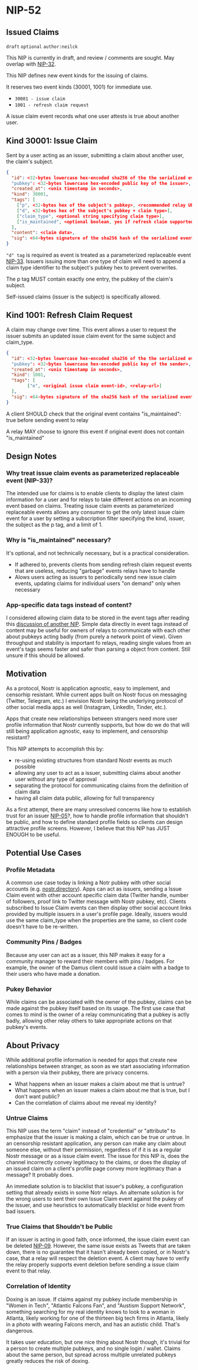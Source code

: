 
NIP-52
======

Issued Claims
-------------

`draft` `optional` `author:neilck`

This NIP is currently in draft, and review / comments are sought. May overlap with [NIP-32](https://github.com/nostr-protocol/nips/blob/39bfb2db32899dd2eb4a7c9a313f27103a18409b/32.md).

This NIP defines new event kinds for the issuing of claims. 

It reserves two event kinds (30001, 1001) for immediate use.

- `30001 - issue claim`
- `1001 - refresh claim request`

A issue claim event records what one user attests is true about another user. 

## Kind 30001: Issue Claim

Sent by a user acting as an issuer, submitting a claim about another user, the claim's subject.

```json
{
  "id": <32-bytes lowercase hex-encoded sha256 of the the serialized event data>
  "pubkey": <32-bytes lowercase hex-encoded public key of the issuer>,
  "created_at": <unix timestamp in seconds>,
  "kind": 30001,
  "tags": [
    ["p", <32-bytes hex of the subject's pubkey>, <recommended relay URL>],
    ["d", <32-bytes hex of the subject's pubkey + claim type>],
    ["claim_type", <optional string specifying claim type>],
    ["is_maintained", <optional boolean, yes if refresh claim supported>]
  ],
  "content": <claim data>,
  "sig": <64-bytes signature of the sha256 hash of the serialized event data, which is the same as the "id" field>
}
```

`"d" tag` is required as event is treated as a parameterized replaceable event [NIP-33](https://github.com/nostr-protocol/nips/blob/master/33.md). Issuers issuing more than one type of claim will need to append a claim type identifier to the subject's pubkey hex to prevent overwrites.

The p tag MUST contain exactly one entry, the pubkey of the claim's subject.

Self-issued claims (issuer is the subject) is specifically allowed.


## Kind 1001: Refresh Claim Request

A claim may change over time. This event allows a user to request the issuer submits an updated issue claim event for the same subject and claim_type.

```json
{
  "id": <32-bytes lowercase hex-encoded sha256 of the the serialized event data>
  "pubkey": <32-bytes lowercase hex-encoded public key of the sender>,
  "created_at": <unix timestamp in seconds>,
  "kind": 1001,
  "tags": [
        ["e", <original issue claim event-id>, <relay-url>]
  ],
  "sig": <64-bytes signature of the sha256 hash of the serialized event data, which is the same as the "id" field>
}
```

A client SHOULD check that the original event contains "is_maintained": true before sending event to relay

A relay MAY choose to ignore this event if original event does not contain "is_maintained"

Design Notes
------------

### Why treat issue claim events as parameterized replaceable event (NIP-33)?

The intended use for claims is to enable clients to display the latest claim information for a user and for relays to take different actions on an incoming event based on claims.  Treating issue claim events as parameterized replaceable events allows any consumer to get the only latest issue claim event for a user by setting a subscription filter specifying the kind, issuer, the subject as the p tag, and a limit of 1.

### Why is "is_maintained" necessary?

It's optional, and not technically necessary, but is a practical consideration. 

- If adhered to, prevents clients from sending refresh claim request events that are useless, reducing "garbage" events relays have to handle
- Alows users acting as issuers to periodically send new issue claim events, updating claims for individual users "on demand" only when necessary

### App-specific data tags instead of content?

I considered allowing claim data to be stored in the event tags after reading this [discussion of another NIP](https://github.com/nostr-protocol/nostr/issues/20#issuecomment-913027389). 
Simple data directly in event tags instead of content may be useful for owners of relays to communicate with each other about pubkeys acting badly (from purely a network point of view). Given throughput and stability is important fo relays, reading single values from an event's tags seems faster and safer than parsing a object from content.
Still unsure if this should be allowed.

Motivation
----------
As a protocol, Nostr is application agnostic, easy to implement, and censorhip resistant. While current apps built on Nostr focus on messaging (Twitter, Telegram, etc.) I envision Nostr being the underlying protocol of other social media apps as well (Instagram, LinkedIn, Tinder, etc.). 

Apps that create new relationships between strangers need more user profile information that Nostr currently supports, but how do we do that will still being application agnostic, easy to implement, and censorship resistant?

This NIP attempts to accomplish this by:
- re-using existing structures from standard Nostr events as much possible
- allowing any user to act as a issuer, submitting claims about another user without any type of approval
- separating the protocol for communicating claims from the definition of claim data
- having all claim data public, allowing for full transparency

As a first attempt, there are many unresolved concerns like how to establish trust for an issuer [NIP-05](https://github.com/nostr-protocol/nips/blob/master/05.md)?, how to handle profile information that shouldn't be public, and how to define standard profile fields so clients can design attractive profile screens. However, I believe that this NIP has JUST ENOUGH to be useful.

Potential Use Cases
-------------------

### Profile Metadata

A common use case today is linking a Notr pubkey with other social accounts (e.g. [nostr.directory](https://github.com/pseudozach/nostr.directory)). Apps can act as issuers, sending a Issue Claim event with other account specific claim data (Twitter handle, number of followers, proof link to Twitter message with Nostr pubkey, etc). Clients subscribed to Issue Claim events can then display other social account links provided by multiple issuers in a user's profile page. Ideally, issuers would use the same claim_type when the properties are the same, so client code doesn't have to be re-written.

### Community Pins / Badges

Because any user can act as a issuer, this NIP makes it easy for a community manager to reward their members with pins / badges. For example, the owner of the Damus client could issue a claim with a badge to their users who have made a donation.

### Pukey Behavior

While claims can be associated with the owner of the pubkey, claims can be made against the pubkey itself based on its usage. The first use case that comes to mind is the owner of a relay communicating that a pubkey is actly badly, allowing other relay others to take appropriate actions on that pubkey's events. 

About Privacy
-------------

While additional profile information is needed for apps that create new relationships between stranger, as soon as we start associating information with a person via their pubkey, there are privacy concerns. 

- What happens when an issuer makes a claim about me that is untrue?
- What happens when an issuer makes a claim about me that is true, but I don't want public?
- Can the correlation of claims about me reveal my identity?

### Untrue Claims

This NIP uses the term "claim" instead of "credential" or "attribute" to emphasize that the issuer is making a claim, which can be true or untrue. In an censorship resistant application, any person can make any claim about someone else, without their permission, regardless of if it is as a regular Nostr message or as a issue claim event. The issue for this NIP is, does the channel incorrectly convey legitimacy to the claims, or does the display of an issued claim on a client's profile page convey more legitimacy than a message? It probably does.

An immediate solution is to blacklist that issuer's pubkey, a configuration setting that already exists in some Notr relays. An alternate solution is for the wrong users to sent their own Issue Claim event against the pukey of the issuer, and use heuristics to automatically blacklist or hide event from bad issuers.

### True Claims that Shouldn't be Public

If an issuer is acting in good faith, once informed, the issue claim event can be deleted [NIP-09](https://github.com/nostr-protocol/nips/blob/master/09.md). However, the same issue exists as Tweets that are taken down, there is no guarantee that it hasn't already been copied, or in Nostr's case, that a relay will respect the deletion event. A client may have to verify the relay properly supports event deletion before sending a issue claim event to that relay.

### Correlation of Identity
Doxing is an issue. If claims against my pubkey include membership in "Women in Tech", "Atlantic Falcons Fan", and "Austism Support Network", something searching for my real identity knows to look to a woman in Atlanta, likely working for one of the thirteen big tech firms in Atlanta, likely in a photo with wearing Falcons merch, and has an autistic child. That's dangerous.

It takes user education, but one nice thing about Nostr though, it's trivial for a person to create multiple pubkeys, and no single login / wallet. Claims about the same person, but spread across multiple unrelated pubkeys greatly reduces the risk of doxing.

